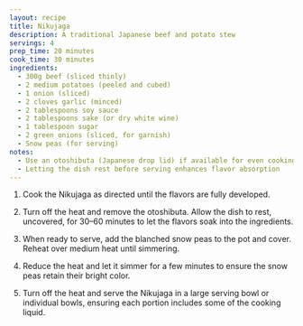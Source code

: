 ```yaml
---
layout: recipe
title: Nikujaga
description: A traditional Japanese beef and potato stew
servings: 4
prep_time: 20 minutes
cook_time: 30 minutes
ingredients:
  - 300g beef (sliced thinly)
  - 2 medium potatoes (peeled and cubed)
  - 1 onion (sliced)
  - 2 cloves garlic (minced)
  - 2 tablespoons soy sauce
  - 2 tablespoons sake (or dry white wine)
  - 1 tablespoon sugar
  - 2 green onions (sliced, for garnish)
  - Snow peas (for serving)
notes:
  - Use an otoshibuta (Japanese drop lid) if available for even cooking
  - Letting the dish rest before serving enhances flavor absorption
---
```


1. Cook the Nikujaga as directed until the flavors are fully developed.

2. Turn off the heat and remove the otoshibuta. Allow the dish to rest, uncovered, for 30–60 minutes to let the flavors soak into the ingredients.

3. When ready to serve, add the blanched snow peas to the pot and cover. Reheat over medium heat until simmering.

4. Reduce the heat and let it simmer for a few minutes to ensure the snow peas retain their bright color.

5. Turn off the heat and serve the Nikujaga in a large serving bowl or individual bowls, ensuring each portion includes some of the cooking liquid.
